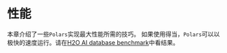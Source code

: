 # 性能

本章介绍了一些`Polars`实现最大性能所需的技巧。
如果使用得当，`Polars`可以以极快的速度运行。请在[H2O AI database benchmark](https://h2oai.github.io/db-benchmark/)中看结果。

